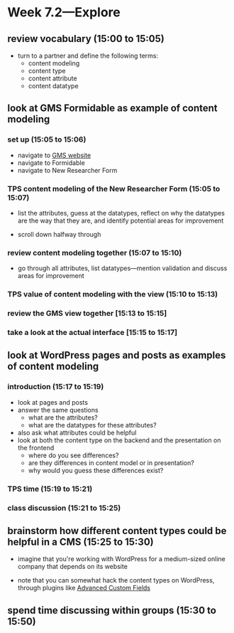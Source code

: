 # Week 7.2—Explore

## review vocabulary (15:00 to 15:05)

- turn to a partner and define the following terms:
  - content modeling
  - content type
  - content attribute
  - content datatype

## look at GMS Formidable as example of content modeling

### set up (15:05 to 15:06)

- navigate to [GMS website](https://globalmormonstudies.blogs.auckland.ac.nz/wp-admin)
- navigate to Formidable
- navigate to New Researcher Form

### TPS content modeling of the New Researcher Form (15:05 to 15:07)

- list the attributes, guess at the datatypes, reflect on why the datatypes are the way that they are, and identify potential areas for improvement

- scroll down halfway through

### review content modeling together (15:07 to 15:10)

- go through all attributes, list datatypes—mention validation and discuss areas for improvement

### TPS value of content modeling with the view (15:10 to 15:13)

### review the GMS view together [15:13 to 15:15]

### take a look at the actual interface [15:15 to 15:17]

## look at WordPress pages and posts as examples of content modeling

### introduction (15:17 to 15:19)

- look at pages and posts
- answer the same questions
  - what are the attributes?
  - what are the datatypes for these attributes?
- also ask what attributes could be helpful
- look at both the content type on the backend and the presentation on the frontend
  - where do you see differences?
  - are they differences in content model or in presentation?
  - why would you guess these differences exist?

### TPS time (15:19 to 15:21)


### class discussion (15:21 to 15:25)

## brainstorm how different content types could be helpful in a CMS (15:25 to 15:30)

- imagine that you're working with WordPress for a medium-sized online company that depends on its website

- note that you can somewhat hack the content types on WordPress, through plugins like [Advanced Custom Fields](https://wordpress.org/plugins/advanced-custom-fields/)

## spend time discussing within groups (15:30 to 15:50)
